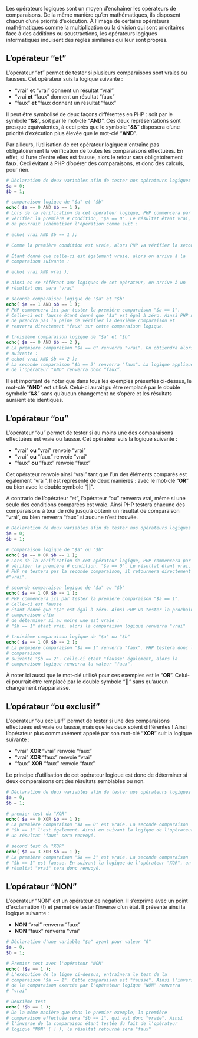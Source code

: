 Les opérateurs logiques sont un moyen d’enchaîner les opérateurs de comparaisons. De la même manière qu’en mathématiques, ils disposent chacun d’une priorité d’exécution. À l’image de certains opérateurs mathématiques comme la multiplication ou la division qui sont prioritaires face à des additions ou soustractions, les opérateurs logiques informatiques induisent des règles similaires qui leur sont propres.

## L’opérateur “et”

L’opérateur “**et**” permet de tester si plusieurs comparaisons sont vraies ou fausses. Cet opérateur suis la logique suivante : 

- “vrai” **et** “vrai” donnent un résultat “vrai”
- “vrai **et** “faux” donnent un résultat “faux”
- “faux” **et** “faux donnent un résultat “faux”

Il peut être symbolisé de deux façons différentes en PHP : soit par le symbole “**&&**”, soit par le mot-clé “**AND**”. Ces deux représentations sont presque équivalentes, à ceci près que le symbole “**&&**” disposera d’une priorité d’exécution plus élevée que le mot-clé “**AND**”.

Par ailleurs, l’utilisation de cet opérateur logique n'entraîne pas obligatoirement la vérification de toutes les comparaisons effectuées. En effet, si l’une d’entre elles est fausse, alors le retour sera obligatoirement faux. Ceci évitant à PHP d’opérer des comparaisons, et donc des calculs, pour rien.

``` php
# Déclaration de deux variables afin de tester nos opérateurs logiques
$a = 0;
$b = 1;

# comparaison logique de "$a" et "$b"
echo( $a == 0 AND $b == 1 );
# Lors de la vérification de cet opérateur logique, PHP commencera par 
# vérifier la première # condition, "$a == 0". Le résultat étant vrai, 
# on pourrait schématiser l'opération comme suit :

# echo( vrai AND $b == 1 );

# Comme la première condition est vraie, alors PHP va vérifier la seconde condition "$b == 1".

# Étant donné que celle-ci est également vraie, alors on arrive à la 
# comparaison suivante : 

# echo( vrai AND vrai );

# ainsi en se référant aux logiques de cet opérateur, on arrive à un 
# résultat qui sera "vrai"

# seconde comparaison logique de "$a" et "$b"
echo( $a == 1 AND $b == 1 );
# PHP commencera ici par tester la première comparaison "$a == 1". 
# Celle-ci est fausse étant donné que "$a" est égal à zéro. Ainsi PHP ne 
# ne prendra pas la peine de vérifier la deuxième comparaison et
# renverra directement "faux" sur cette comparaison logique.

# troisième comparaison logique de "$a" et "$b"
echo( $a == 0 AND $b == 2 );
# La première comparaison "$a == 0" renverra "vrai". On obtiendra alors la transformation 
# suivante : 
# echo( vrai AND $b == 2 );
# La seconde comparaison "$b == 2" renverra "faux". La logique appliquée 
# de l'opérateur "AND" renverra donc “faux”.
```

Il est important de noter que dans tous les exemples présentés ci-dessus, le mot-clé “**AND**” est utilisé. Celui-ci aurait pu être remplacé par le double symbole “**&&**” sans qu’aucun changement ne s’opère et les résultats auraient été identiques.

## L’opérateur “ou”

L’opérateur “ou” permet de tester si au moins une des comparaisons effectuées est vraie ou fausse. Cet opérateur suis la logique suivante : 

- “vrai” **ou** “vrai” renvoie “vrai”
- “vrai” **ou** “faux” renvoie “vrai”
- “faux” **ou** “faux” renvoie “faux”

Cet opérateur renvoie ainsi “vrai” tant que l’un des éléments comparés est également “vrai”. Il est représenté de deux manières : avec le mot-clé “**OR**” ou bien avec le double symbole “**||**”.

A contrario de l’opérateur “et”, l’opérateur “ou” renverra vrai, même si une seule des conditions comparées est vraie. Ainsi PHP testera chacune des comparaisons à tour de rôle jusqu’à obtenir un résultat de comparaison “vrai”, ou bien renverra “faux” si aucune n’est trouvée.

``` php
# Déclaration de deux variables afin de tester nos opérateurs logiques
$a = 0;
$b = 1;

# comparaison logique de "$a" ou "$b"
echo( $a == 0 OR $b == 1 );
# Lors de la vérification de cet opérateur logique, PHP commencera par 
# vérifier la première # condition, "$a == 0". Le résultat étant vrai, 
# PHP ne testera pas la seconde comparaison, il retournera directement 
#"vrai".

# seconde comparaison logique de "$a" ou "$b"
echo( $a == 1 OR $b == 1 );
# PHP commencera ici par tester la première comparaison "$a == 1". 
# Celle-ci est fausse 
# Étant donné que "$a" est égal à zéro. Ainsi PHP va tester la prochaine 
# comparaison afin 
# de déterminer si au moins une est vraie : 
# "$b == 1" étant vrai, alors la comparaison logique renverra "vrai"

# troisième comparaison logique de "$a" ou "$b"
echo( $a == 1 OR $b == 2 );
# La première comparaison "$a == 1" renverra "faux". PHP testera donc la 
# comparaison 
# suivante "$b == 2". Celle-ci étant "fausse" également, alors la 
# comparaison logique renverra la valeur "faux".
```

À noter ici aussi que le mot-clé utilisé pour ces exemples est le “**OR**”. Celui-ci pourrait être remplacé par le double symbole “**||**” sans qu’aucun changement n’apparaisse.

## L’opérateur “ou exclusif”

L’opérateur “ou exclusif” permet de tester si une des comparaisons effectuées est vraie ou fausse, mais que les deux soient différentes ! Ainsi l’opérateur plus communément appelé par son mot-clé “**XOR**” suit la logique suivante : 

- “vrai” **XOR** “vrai” renvoie “faux”
- “vrai” **XOR** “faux” renvoie “vrai”
- “faux” **XOR** “faux” renvoie “faux”

Le principe d’utilisation de cet opérateur logique est donc de déterminer si deux comparaisons ont des résultats semblables ou non.

``` php
# Déclaration de deux variables afin de tester nos opérateurs logiques
$a = 0;
$b = 1;

# premier test du "XOR"
echo( $a == 0 XOR $b == 1 );
# La première comparaison "$a == 0" est vraie. La seconde comparaison 
# "$b == 1" l'est également. Ainsi en suivant la logique de l'opérateur, 
# un résultat "faux" sera renvoyé.

# second test du "XOR"
echo( $a == 3 XOR $b == 1 );
# La première comparaison "$a == 3" est vraie. La seconde comparaison 
# "$b == 1" est fausse. En suivant la logique de l'opérateur "XOR", un 
# résultat "vrai" sera donc renvoyé.
```

## L’opérateur “NON”

L’opérateur “NON” est un opérateur de négation. Il s’exprime avec un point d’exclamation (!) et permet de tester l’inverse d’un état. Il présente ainsi la logique suivante : 

- **NON** “vrai” renverra “faux”
- **NON** “faux” renverra “vrai”

``` php
# Déclaration d'une variable "$a" ayant pour valeur "0"
$a = 0;
$b = 1;

# Premier test avec l'opérateur "NON"
echo( !$a == 1 );
# L'exécution de la ligne ci-dessus, entraînera le test de la 
# comparaison "$a == 1". Cette comparaison est "fausse". Ainsi l'inverse 
# de la comparaison exercée par l'opérateur logique "NON" renverra 
# "vrai"

# Deuxième test
echo( !$b == 1 );
# De la même manière que dans le premier exemple, la première 
# comparaison effectuée sera "$b == 1", qui est donc "vraie". Ainsi 
# l'inverse de la comparaison étant testée du fait de l'opérateur 
# logique "NON" ( ! ), le résultat retourné sera "faux"
```